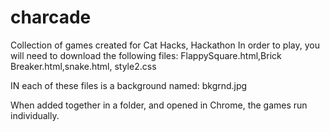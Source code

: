 # charcade
Collection of games created for Cat Hacks, Hackathon
In order to play, you will need to download the following files:
FlappySquare.html,Brick Breaker.html,snake.html, style2.css

IN each of these files is a background named:
bkgrnd.jpg

When added together in a folder, and opened in Chrome, the games run individually.
